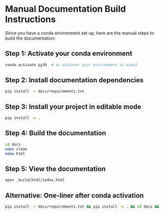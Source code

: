 # Manual Documentation Build Instructions

Since you have a conda environment set up, here are the manual steps to build the documentation:

## Step 1: Activate your conda environment
```bash
conda activate py39  # or whatever your environment is named
```

## Step 2: Install documentation dependencies
```bash
pip install -r docs/requirements.txt
```

## Step 3: Install your project in editable mode
```bash
pip install -e .
```

## Step 4: Build the documentation
```bash
cd docs
make clean
make html
```

## Step 5: View the documentation
```bash
open _build/html/index.html
```

## Alternative: One-liner after conda activation
```bash
pip install -r docs/requirements.txt && pip install -e . && cd docs && make clean && make html && open _build/html/index.html
```
